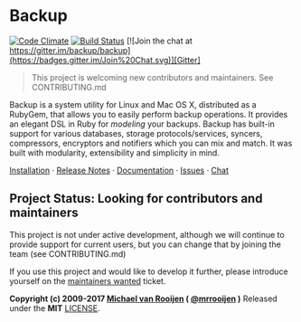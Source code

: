 Backup
======

[![Code Climate](https://codeclimate.com/github/backup/backup.svg)](https://codeclimate.com/github/backup/backup)
[![Build Status](https://github.com/backup/backup/actions/workflows/rspec.yml/badge.svg)](https://github.com/backup/backup/actions/workflows/rspec.yml)
[![Join the chat at https://gitter.im/backup/backup](https://badges.gitter.im/Join%20Chat.svg)][Gitter]

> This project is welcoming new contributors and maintainers. See CONTRIBUTING.md

Backup is a system utility for Linux and Mac OS X, distributed as a RubyGem, that allows you to easily perform backup
operations. It provides an elegant DSL in Ruby for _modeling_ your backups. Backup has built-in support for various
databases, storage protocols/services, syncers, compressors, encryptors and notifiers which you can mix and match. It
was built with modularity, extensibility and simplicity in mind.

[Installation][] &middot; [Release Notes][] &middot; [Documentation][] &middot; [Issues][] &middot;  [Chat][Gitter]

## Project Status: Looking for contributors and maintainers ##

This project is not under active development, although we will continue to provide support for current users, but you can change that by joining the team (see CONTRIBUTING.md)

If you use this project and would like to develop it further, please introduce yourself on the [maintainers wanted][Maintainers wanted] ticket.

**Copyright (c) 2009-2017 [Michael van Rooijen][] ( [@mrrooijen] )**
Released under the **MIT** [LICENSE](LICENSE).

[Installation]:  http://backup.github.io/backup/v4/installation
[Release Notes]: http://backup.github.io/backup/v4/release-notes
[Documentation]: http://backup.github.io/backup/v4
[Issues]: https://github.com/backup/backup/issues
[Gitter]: https://gitter.im/backup/backup?utm_source=badge&utm_medium=badge&utm_campaign=pr-badge&utm_content=badge
[Maintainers wanted]: https://github.com/backup/backup/issues/803
[Michael van Rooijen]: http://github.com/mrrooijen
[@mrrooijen]: http://twitter.com/mrrooijen

